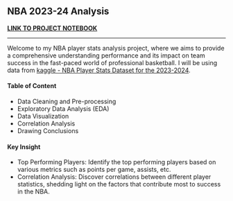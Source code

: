 ## NBA 2023-24 Analysis
**[LINK TO PROJECT NOTEBOOK](https://nbviewer.org/github/kanggunh/NBA-Analysis/blob/bc75da0c6a1973d9ea9d98a23a144c90a74956f4/NBA%202023-24%20Analysis.ipynb)**

---

Welcome to my NBA player stats analysis project, where we aims to provide a comprehensive understanding performance and its impact on team success in the fast-paced world of professional basketball. I will be using data from [kaggle - NBA Player Stats Dataset for the 2023-2024](https://www.kaggle.com/datasets/bryanchungweather/nba-player-stats-dataset-for-the-2023-2024).

#### Table of Content
- Data Cleaning and Pre-processing
- Exploratory Data Analysis (EDA)
- Data Visualization
- Correlation Analysis
- Drawing Conclusions

#### Key Insight
- Top Performing Players: Identify the top performing players based on various metrics such as points per game, assists, etc.
- Correlation Analysis: Discover correlations between different player statistics, shedding light on the factors that contribute most to success in the NBA.
